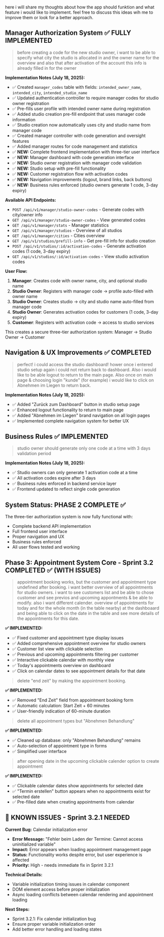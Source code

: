 here i will share my thoughts about how the app should funktion and what feature i would like to implement. feel free to discuss this ideas wih me to improve them or look for a better approach. 

## Manager Authorization System ✅ FULLY IMPLEMENTED

> before creating a code for the new studio owner, i want to be able to specify what city the studio is allocated in and the owner name for the overview and also that after activation of the account this info is already filled in for the owner

**Implementation Notes (July 18, 2025):**
- ✅ Created `manager_codes` table with fields: `intended_owner_name`, `intended_city`, `intended_studio_name`
- ✅ Updated authentication controller to require manager codes for studio owner registration
- ✅ Pre-fills user profile with intended owner name during registration
- ✅ Added studio creation pre-fill endpoint that uses manager code information
- ✅ Studio creation now automatically uses city and studio name from manager code
- ✅ Created manager controller with code generation and oversight features
- ✅ Added manager routes for code management and statistics
- ✅ **NEW:** Complete frontend implementation with three-tier user interface
- ✅ **NEW:** Manager dashboard with code generation interface
- ✅ **NEW:** Studio owner registration with manager code validation
- ✅ **NEW:** Studio setup with pre-fill functionality
- ✅ **NEW:** Customer registration flow with activation codes
- ✅ **NEW:** Navigation improvements (logout, brand links, back buttons)
- ✅ **NEW:** Business rules enforced (studio owners generate 1 code, 3-day expiry)

**Available API Endpoints:**
- `POST /api/v1/manager/studio-owner-codes` - Generate codes with city/owner info
- `GET /api/v1/manager/studio-owner-codes` - View generated codes
- `GET /api/v1/manager/stats` - Manager statistics
- `GET /api/v1/manager/studios` - Overview of all studios
- `GET /api/v1/manager/cities` - Cities overview
- `GET /api/v1/studios/prefill-info` - Get pre-fill info for studio creation
- `POST /api/v1/studios/:id/activation-codes` - Generate activation codes (1 code, 3-day expiry)
- `GET /api/v1/studios/:id/activation-codes` - View studio activation codes

**User Flow:**
1. **Manager**: Creates code with owner name, city, and optional studio name
2. **Studio Owner**: Registers with manager code → profile auto-filled with owner name
3. **Studio Owner**: Creates studio → city and studio name auto-filled from manager code
4. **Studio Owner**: Generates activation codes for customers (1 code, 3-day expiry)
5. **Customer**: Registers with activation code → access to studio services

This creates a secure three-tier authorization system: Manager → Studio Owner → Customer 

## Navigation & UX Improvements ✅ COMPLETED

> perfect! i could access the studio dashboard! hower once i entered studio setup again i could not return back to dashboard. Also i would like to be able logout to return to the main page. Also once on main page & choosing login "kunde" (for example) i would like to click on Abnehmen im Liegen to return back.

**Implementation Notes (July 18, 2025):**
- ✅ Added "Zurück zum Dashboard" button in studio setup page
- ✅ Enhanced logout functionality to return to main page
- ✅ Added "Abnehmen im Liegen" brand navigation on all login pages
- ✅ Implemented complete navigation system for better UX

## Business Rules ✅ IMPLEMENTED

> studio owner should generate only one code at a time with 3 days validation period

**Implementation Notes (July 18, 2025):**
- ✅ Studio owners can only generate 1 activation code at a time
- ✅ All activation codes expire after 3 days
- ✅ Business rules enforced in backend service layer
- ✅ Frontend updated to reflect single code generation

## System Status: PHASE 2 COMPLETE ✅

The three-tier authorization system is now fully functional with:
- Complete backend API implementation
- Full frontend user interface
- Proper navigation and UX
- Business rules enforced
- All user flows tested and working

## Phase 3: Appointment System Core - Sprint 3.2 COMPLETED ✅ (WITH ISSUES)

> appointment booking works, but the customer and appointment type undefined after booking. i want better overview of all appointments for studio owners. i want to see customers list and be able to chose customer and see previos and upcoming appontments & be able to modify. also i want different calender. overview of appointments for today and for the whole month (in the table nearby) at the dashboaard and being able to click on the date in the table and see more details of the appointments for this date. 

**✅ IMPLEMENTED:**
- ✅ Fixed customer and appointment type display issues
- ✅ Added comprehensive appointment overview for studio owners
- ✅ Customer list view with clickable selection
- ✅ Previous and upcoming appointments filtering per customer
- ✅ Interactive clickable calendar with monthly view
- ✅ Today's appointments overview on dashboard
- ✅ Click on calendar dates to see appointment details for that date

> delete "end zeit" by making the appointment booking.

**✅ IMPLEMENTED:**
- ✅ Removed "End Zeit" field from appointment booking form
- ✅ Automatic calculation: Start Zeit + 60 minutes
- ✅ User-friendly indication of 60-minute duration

>delete all appointment types but "Abnehmen Behandlung"

**✅ IMPLEMENTED:**
- ✅ Cleaned up database: only "Abnehmen Behandlung" remains
- ✅ Auto-selection of appointment type in forms
- ✅ Simplified user interface

>after opening date in the upcoming clickable calender option to create appointment

**✅ IMPLEMENTED:**
- ✅ Clickable calendar dates show appointments for selected date
- ✅ "Termin erstellen" button appears when no appointments exist for selected date
- ✅ Pre-filled date when creating appointments from calendar

## 🐛 KNOWN ISSUES - Sprint 3.2.1 NEEDED

**Current Bug:** Calendar initialization error
- **Error Message:** "Fehler beim Laden der Termine: Cannot access uninitialized variable"
- **Impact:** Error appears when loading appointment management page
- **Status:** Functionality works despite error, but user experience is affected
- **Priority:** High - needs immediate fix in Sprint 3.2.1

**Technical Details:**
- Variable initialization timing issues in calendar component
- DOM element access before proper initialization
- Async loading conflicts between calendar rendering and appointment loading

**Next Steps:**
- Sprint 3.2.1: Fix calendar initialization bug
- Ensure proper variable initialization order
- Add better error handling and loading states